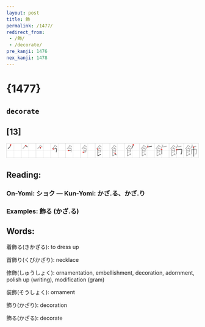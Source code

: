```yaml
---
layout: post
title: 飾
permalink: /1477/
redirect_from:
 - /飾/
 - /decorate/
pre_kanji: 1476
nex_kanji: 1478
---
```


# {1477}

## `decorate`

## [13]

<div class="stroke"><img src="../images/E9A3BE.png" /></div>

## Reading:

### On-Yomi: ショク &mdash; Kun-Yomi: かざ.る、かざ.り

### Examples: 飾る (かざ.る)

## Words:

着飾る(きかざる): to dress up

首飾り(くびかざり): necklace

修飾(しゅうしょく): ornamentation, embellishment, decoration, adornment, polish up (writing), modification (gram)

装飾(そうしょく): ornament

飾り(かざり): decoration

飾る(かざる): decorate
